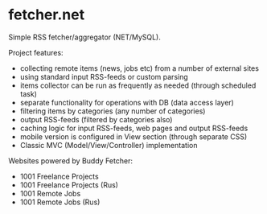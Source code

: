 # fetcher.net
Simple RSS fetcher/aggregator (NET/MySQL).

Project features:
- collecting remote items (news, jobs etc) from a number of external sites
- using standard input RSS-feeds or custom parsing
- items collector can be run as frequently as needed (through scheduled task)
- separate functionality for operations with DB (data access layer)
- filtering items by categories (any number of categories)
- output RSS-feeds (filtered by categories also)
- caching logic for input RSS-feeds, web pages and output RSS-feeds
- mobile version is configured in View section (through separate CSS)
- Classic MVC (Model/View/Controller) implementation

Websites powered by Buddy Fetcher:
- 1001 Freelance Projects
- 1001 Freelance Projects (Rus)
- 1001 Remote Jobs
- 1001 Remote Jobs (Rus)
